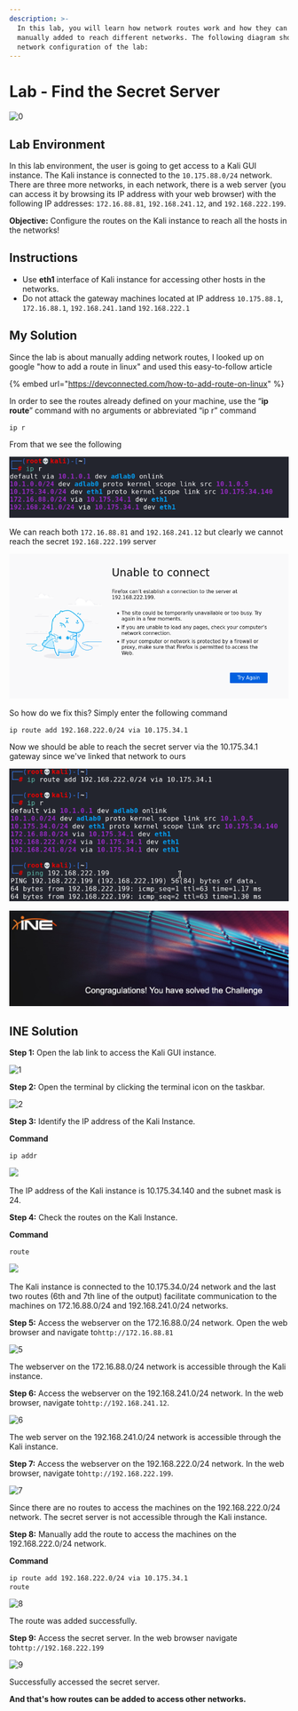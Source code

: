 ```yaml
---
description: >-
  In this lab, you will learn how network routes work and how they can be
  manually added to reach different networks. The following diagram shows the
  network configuration of the lab:
---
```


# Lab - Find the Secret Server

![0](https://assets.ine.com/content/pta-labs/2\_find\_the\_secret\_server/0\_1.png)

## Lab Environment

In this lab environment, the user is going to get access to a Kali GUI instance. The Kali instance is connected to the `10.175.88.0/24` network. There are three more networks, in each network, there is a web server (you can access it by browsing its IP address with your web browser) with the following IP addresses: `172.16.88.81`, `192.168.241.12`, and `192.168.222.199`.

**Objective:** Configure the routes on the Kali instance to reach all the hosts in the networks!

## Instructions

* Use **eth1** interface of Kali instance for accessing other hosts in the networks.
* Do not attack the gateway machines located at IP address `10.175.88.1`, `172.16.88.1`, `192.168.241.1`and `192.168.222.1`

## My Solution

Since the lab is about manually adding network routes, I looked up on google "how to add a route in linux" and used this easy-to-follow article

{% embed url="https://devconnected.com/how-to-add-route-on-linux" %}

In order to see the routes already defined on your machine, use the “**ip route**” command with no arguments or abbreviated “ip r” command

```
ip r
```

From that we see the following

![](<../../../../.gitbook/assets/image (5) (1) (1) (1) (1) (1) (1) (1) (1) (1) (1) (1).png>)

We can reach both `172.16.88.81` and `192.168.241.12` but clearly we cannot reach the secret `192.168.222.199` server

![](<../../../../.gitbook/assets/image (2) (1) (1) (1) (1) (1).png>)

So how do we fix this? Simply enter the following command

```
ip route add 192.168.222.0/24 via 10.175.34.1
```

Now we should be able to reach the secret server via the 10.175.34.1 gateway since we've linked that network to ours

![](<../../../../.gitbook/assets/image (1) (1) (1) (1) (1) (1) (1).png>)

![](<../../../../.gitbook/assets/image (1) (1) (1) (1) (1) (1) (1) (1).png>)

## INE Solution

**Step 1:** Open the lab link to access the Kali GUI instance.

![1](https://assets.ine.com/content/pta-labs/2\_find\_the\_secret\_server/1.png)

**Step 2:** Open the terminal by clicking the terminal icon on the taskbar.

![2](https://assets.ine.com/content/pta-labs/2\_find\_the\_secret\_server/2.png)

**Step 3:** Identify the IP address of the Kali Instance.

**Command**

```
ip addr
```

![](https://assets.ine.com/content/pta-labs/2\_find\_the\_secret\_server/3.png)

The IP address of the Kali instance is 10.175.34.140 and the subnet mask is 24.

**Step 4:** Check the routes on the Kali Instance.

**Command**

```
route
```

![](https://assets.ine.com/content/pta-labs/2\_find\_the\_secret\_server/4.png)

The Kali instance is connected to the 10.175.34.0/24 network and the last two routes (6th and 7th line of the output) facilitate communication to the machines on 172.16.88.0/24 and 192.168.241.0/24 networks.

**Step 5:** Access the webserver on the 172.16.88.0/24 network. Open the web browser and navigate to`http://172.16.88.81`

![5](https://assets.ine.com/content/pta-labs/2\_find\_the\_secret\_server/5.png)

The webserver on the 172.16.88.0/24 network is accessible through the Kali instance.

**Step 6:** Access the webserver on the 192.168.241.0/24 network. In the web browser, navigate to`http://192.168.241.12`.

![6](https://assets.ine.com/content/pta-labs/2\_find\_the\_secret\_server/6.png)

The web server on the 192.168.241.0/24 network is accessible through the Kali instance.

**Step 7:** Access the webserver on the 192.168.222.0/24 network. In the web browser, navigate to`http://192.168.222.199`.

![7](https://assets.ine.com/content/pta-labs/2\_find\_the\_secret\_server/7.png)

Since there are no routes to access the machines on the 192.168.222.0/24 network. The secret server is not accessible through the Kali instance.

**Step 8:** Manually add the route to access the machines on the 192.168.222.0/24 network.

**Command**

```
ip route add 192.168.222.0/24 via 10.175.34.1
route
```

![8](https://assets.ine.com/content/pta-labs/2\_find\_the\_secret\_server/8.png)

The route was added successfully.

**Step 9:** Access the secret server. In the web browser navigate to`http://192.168.222.199`

![9](https://assets.ine.com/content/pta-labs/2\_find\_the\_secret\_server/9.png)

Successfully accessed the secret server.

**And that's how routes can be added to access other networks.**
